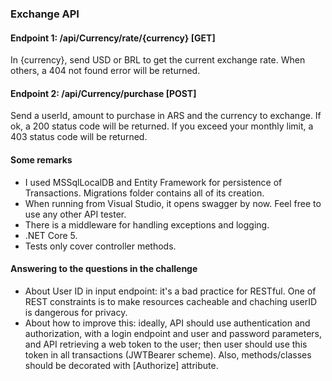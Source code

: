 ### Exchange API

#### Endpoint 1: /api/Currency/rate/{currency} [GET]
In {currency}, send USD or BRL to get the current exchange rate. When others, a 404 not found error will be returned.

#### Endpoint 2: /api/Currency/purchase [POST]
Send a userId, amount to purchase in ARS and the currency to exchange. If ok, a 200 status code will be returned. If you exceed your monthly limit, a 403 status code will be returned.

#### Some remarks
- I used MSSqlLocalDB and Entity Framework for persistence of Transactions. Migrations folder contains all of its creation.
- When running from Visual Studio, it opens swagger by now. Feel free to use any other API tester.
- There is a middleware for handling exceptions and logging.
- .NET Core 5.
- Tests only cover controller methods.

#### Answering to the questions in the challenge
- About User ID in input endpoint: it's a bad practice for RESTful. One of REST constraints is to make resources cacheable and chaching userID is dangerous for privacy. 
- About how to improve this: ideally, API should use authentication and authorization, with a login endpoint and user and password parameters, and API retrieving a web token to the user; then user should use this token in all transactions (JWTBearer scheme). Also, methods/classes should be decorated with [Authorize] attribute.